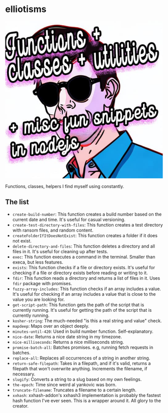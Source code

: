 # elliotisms
![](./logo.jpg)

Functions, classes, helpers I find myself using constantly.

## The list
- `create-build-number`: This function creates a build number based on the current date and time. It's useful for casual versioning.
- `create-test-directory-with-files`: This function creates a test directory with ransom files, and random content.
- `createFolderIfItDoesNotExist`: This function creates a folder if it does not exist.
- `delete-directory-and-files`: This function deletes a directory and all files in it. It's useful for cleaning up after tests.
- `exec`: This function executes a command in the terminal. Smaller than execa, but less features.
- `exists`: This function checks if a file or directory exists. It's useful for checking if a file or directory exists before reading or writing to it.
- `fdir`: This function reads a directory and returns a list of files in it. Uses `fdir` package with promises.
- `fuzzy-array-includes`: This function checks if an array includes a value. It's useful for checking if an array includes a value that is close to the value you are looking for.
- `get-script-path`: This function gets the path of the script that is currently running. It's useful for getting the path of the script that is currently running.
- `kosher-string`: The much-needed "is this a real string and value" check.
- `mapdeep`: Maps over an object deeply. 
- `minutes-until-420`: Used in build number function. Self-explanatory.
- `nice-date`: Returns a nice date string in my timezone.
- `nice-milliseconds`: Returns a nice milliseconds string.
- `promise-batch-all`: Batches promises. e.g, running fetch requests in batches.
- `replace-all`: Replaces all occurrences of a string in another string.
- `return-safe-filepath`: Takes in a filepath, and if it's valid, returns a filepath that won't overwrite anything. Increments the filename, if necessary.
- `slugify`: Converts a string to a slug based on my own feelings.
- `the-epoch`: Time since weird al yankovic was born.
- `truncate-filename`: Truncates a filename to a certain length.
- `xxhash`: xxhash-addon's xxhash3 implementation is probably the fastest hash function I've ever seen. This is a wrapper around it. All glory to the creator.
